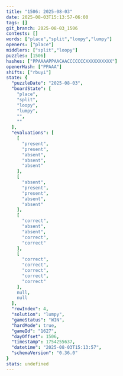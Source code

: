 ```yaml
---
title: "1506: 2025-08-03"
date: 2025-08-03T15:13:57-06:00
tags: []
git_branch: 2025-08-03_1506
contests: []
words: ["place","split","loopy","lumpy"]
openers: ["place"]
middlers: ["split","loopy"]
puzzles: [1506]
hashes: ["PPAAAAPPAACAACCCCCCCXXXXXXXXXX"]
openerHash: ["PPAAA"]
shifts: ["rbuyi"]
state: {
  "puzzleDate": "2025-08-03",
  "boardState": [
    "place",
    "split",
    "loopy",
    "lumpy",
    "",
    ""
  ],
  "evaluations": [
    [
      "present",
      "present",
      "absent",
      "absent",
      "absent"
    ],
    [
      "absent",
      "present",
      "present",
      "absent",
      "absent"
    ],
    [
      "correct",
      "absent",
      "absent",
      "correct",
      "correct"
    ],
    [
      "correct",
      "correct",
      "correct",
      "correct",
      "correct"
    ],
    null,
    null
  ],
  "rowIndex": 4,
  "solution": "lumpy",
  "gameStatus": "WIN",
  "hardMode": true,
  "gameId": "1627",
  "dayOffset": 1506,
  "timestamp": 1754255637,
  "datetime": "2025-08-03T15:13:57",
  "schemaVersion": "0.36.0"
}
stats: undefined
---
```

<!-- more -->
